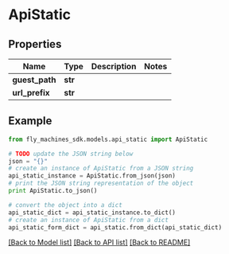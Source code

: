 # ApiStatic


## Properties
Name | Type | Description | Notes
------------ | ------------- | ------------- | -------------
**guest_path** | **str** |  | 
**url_prefix** | **str** |  | 

## Example

```python
from fly_machines_sdk.models.api_static import ApiStatic

# TODO update the JSON string below
json = "{}"
# create an instance of ApiStatic from a JSON string
api_static_instance = ApiStatic.from_json(json)
# print the JSON string representation of the object
print ApiStatic.to_json()

# convert the object into a dict
api_static_dict = api_static_instance.to_dict()
# create an instance of ApiStatic from a dict
api_static_form_dict = api_static.from_dict(api_static_dict)
```
[[Back to Model list]](../README.md#documentation-for-models) [[Back to API list]](../README.md#documentation-for-api-endpoints) [[Back to README]](../README.md)


